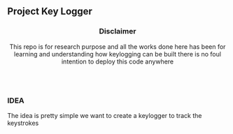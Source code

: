 <h2> Project Key Logger </h2>

<div align='center'>
  <h3> Disclaimer</h3>
    <p> This repo is for research purpose and all the works done here has been for learning and understanding how keylogging can be built there is no foul intention to deploy this code anywhere </p>
  </div>
  
<br>
<br>

<div align='left'>
  <h3> IDEA </h3>
  <p> The idea is pretty simple we want to create a keylogger to track the keystrokes </p>
</div>
